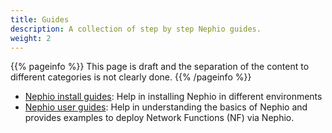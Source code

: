 ```yaml
---
title: Guides
description: A collection of step by step Nephio guides.
weight: 2
---
```


{{% pageinfo %}}
This page is draft and the separation of the content to different categories is not clearly done. 
{{% /pageinfo %}}


* [Nephio install guides](./install-guides/): Help in installing Nephio in different environments
* [Nephio user guides](./user-guides/): Help in understanding the basics of Nephio and provides examples to deploy Network Functions (NF) via Nephio. 
